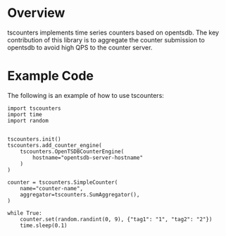 # Overview

tscounters implements time series counters based on opentsdb. The key contribution of this library is to aggregate the counter submission to opentsdb to avoid high QPS to the counter server.


# Example Code

The following is an example of how to use tscounters:

```
import tscounters
import time
import random


tscounters.init()
tscounters.add_counter_engine(
    tscounters.OpenTSDBCounterEngine(
        hostname="opentsdb-server-hostname"
    )
)

counter = tscounters.SimpleCounter(
    name="counter-name",
    aggregator=tscounters.SumAggregator(),
)

while True:
    counter.set(random.randint(0, 9), {"tag1": "1", "tag2": "2"})
    time.sleep(0.1)
```
